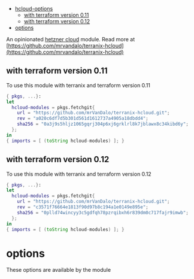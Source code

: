 * [hcloud-options](#hcloud-options)
  * [with terraform version 0.11](#with-terraform-version-0.11)
  * [with terraform version 0.12](#with-terraform-version-0.12)
* [options](#options)

An opinionated 
[hetzner cloud](https://www.terraform.io/docs/providers/hcloud/index.html)
module.
Read more at 
[https://github.com/mrvandalo/terranix-hcloud](https://github.com/mrvandalo/terranix-hcloud)

## with terraform version 0.11

To use this module with terranix and terraform version 0.11

```nix
{ pkgs, ...}:
let
  hcloud-modules = pkgs.fetchgit{
    url = "https://github.com/mrVanDalo/terranix-hcloud.git";
    rev = "a020c6df7d5b301d561d1612737a4905a18dbdd4";
    sha256 = "0a3j9s5hljz1065gqrj304p6xj6grklrl8k7jblawx8c34kibd6y";
  };
in
{ imports = [ (toString hcloud-modules) ]; }
```

## with terraform version 0.12

To use this module with terranix and terraform version 0.12

```nix
{ pkgs, ...}:
let
  hcloud-modules = pkgs.fetchgit{
    url = "https://github.com/mrVanDalo/terranix-hcloud.git";
    rev = "c3571f76664e1813f90d97b8c194a1e0149e895e";
    sha256 = "0plld74wincyy3c5gdfqh78pzrqibxh6r839dm0c717fajr9imwb";
  };
in
{ imports = [ (toString hcloud-modules) ]; }
```

# options

These options are available by the module
